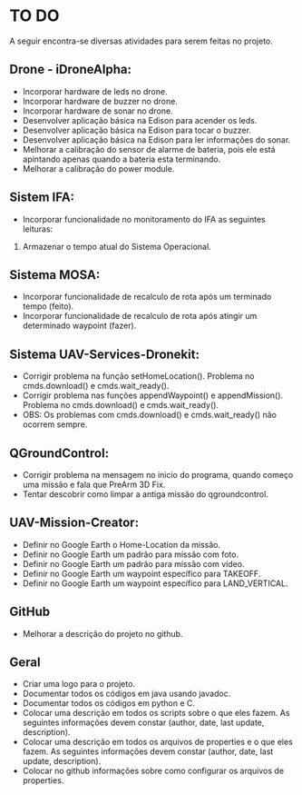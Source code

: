 # TO DO

A seguir encontra-se diversas atividades para serem feitas no projeto.

## Drone - iDroneAlpha:

* Incorporar hardware de leds no drone.
* Incorporar hardware de buzzer no drone.
* Incorporar hardware de sonar no drone.
* Desenvolver aplicação básica na Edison para acender os leds.
* Desenvolver aplicação básica na Edison para tocar o buzzer.
* Desenvolver aplicação básica na Edison para ler informações do sonar.
* Melhorar a calibração do sensor de alarme de bateria, pois ele está apintando apenas quando a bateria esta terminando.
* Melhorar a calibração do power module.

## Sistem IFA:

* Incorporar funcionalidade no monitoramento do IFA as seguintes leituras: 
1. Armazenar o tempo atual do Sistema Operacional.

## Sistema MOSA:

* Incorporar funcionalidade de recalculo de rota após um terminado tempo (feito).
* Incorporar funcionalidade de recalculo de rota após atingir um determinado waypoint (fazer).

## Sistema UAV-Services-Dronekit:

* Corrigir problema na função setHomeLocation(). Problema no cmds.download() e cmds.wait_ready().
* Corrigir problema nas funções appendWaypoint() e appendMission(). Problema no cmds.download() e cmds.wait_ready().
* OBS: Os problemas com cmds.download() e cmds.wait_ready() não ocorrem sempre. 

## QGroundControl:

* Corrigir problema na mensagem no inicio do programa, quando começo uma missão e fala que PreArm 3D Fix.
* Tentar descobrir como limpar a antiga missão do qgroundcontrol.

## UAV-Mission-Creator:

* Definir no Google Earth o Home-Location da missão.
* Definir no Google Earth um padrão para missão com foto.
* Definir no Google Earth um padrão para missão com vídeo.
* Definir no Google Earth um waypoint específico para TAKEOFF.
* Definir no Google Earth um waypoint específico para LAND_VERTICAL.


## GitHub

* Melhorar a descrição do projeto no github.

## Geral

* Criar uma logo para o projeto.
* Documentar todos os códigos em java usando javadoc.
* Documentar todos os códigos em python e C.
* Colocar uma descrição em todos os scripts sobre o que eles fazem. As seguintes informações devem constar (author, date, last update, description).
* Colocar uma descrição em todos os arquivos de properties e o que eles fazem. As seguintes informações devem constar (author, date, last update, description).
* Colocar no github informações sobre como configurar os arquivos de properties.
